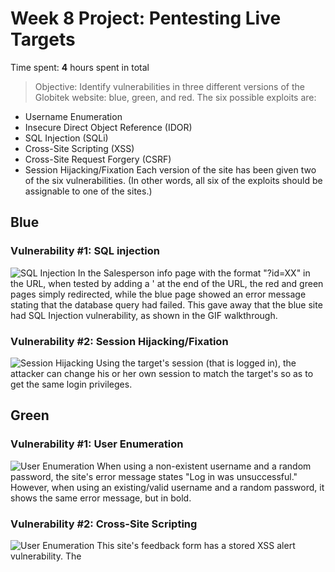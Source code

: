 # Week 8 Project: Pentesting Live Targets
Time spent: **4** hours spent in total
> Objective: Identify vulnerabilities in three different versions of the Globitek website: blue, green, and red.
The six possible exploits are:
* Username Enumeration
* Insecure Direct Object Reference (IDOR)
* SQL Injection (SQLi)
* Cross-Site Scripting (XSS)
* Cross-Site Request Forgery (CSRF)
* Session Hijacking/Fixation
Each version of the site has been given two of the six vulnerabilities. (In other words, all six of the exploits should be assignable to one of the sites.)

## Blue
### Vulnerability #1: SQL injection ###

<img src='https://i.imgur.com/BNC5f6O.gif' title='SQL Injection' width='' alt='SQL Injection' />
In the Salesperson info page with the format "?id=XX" in the URL, when tested by adding a ' at the end of the URL, the red and green pages simply redirected, while the blue page showed an error message stating that the database query had failed. This gave away that the blue site had SQL Injection vulnerability, as shown in the GIF walkthrough.

### Vulnerability #2: Session Hijacking/Fixation ###

<img src='https://i.imgur.com/W6XzJ2s.gif' title='Session Hijacking' width='' alt='Session Hijacking' />
Using the target's session (that is logged in), the attacker can change his or her own session to match the target's so as to get the same login privileges.

## Green
### Vulnerability #1: User Enumeration ###

<img src='https://i.imgur.com/opBVKdl.gif' title='User Enumeration' width='' alt='User Enumeration' />
When using a non-existent username and a random password, the site's error message states "Log in was unsuccessful." However, when using an existing/valid username and a random password, it shows the same error message, but in bold.

### Vulnerability #2: Cross-Site Scripting ###

<img src='https://i.imgur.com/ozgeOZn.gif' title='User Enumeration' width='' alt='User Enumeration' />
This site's feedback form has a stored XSS alert vulnerability. The <script> tag and code entered is executed when the admin checks the feedback.

## Red
### Vulnerability #1: Insecure Direct Object Reference ###

<img src='https://i.imgur.com/5lUMpUB.gif' title='Insecure Direct Object Reference' width='' alt='Insecure Direct Object Reference' />
The Salesperson database can be accessed by modifying the "?id=" tag in the URL; this can be used to access salespeople with ids 10 and 11, while the publicly displayed data ends at id 9.

### Vulnerability #2: Cross-Site Request Forgery ###

<img src='https://i.imgur.com/9nqgTSE.gif' title='Insecure Direct Object Reference' width='' alt='Insecure Direct Object Reference' />
The site accepts a post request from a different source that has a hidden form in it, and makes alterations to the user database.

## Assets
N/A

## Notes
N/A

## License
    Copyright [2017] [Shivani Pacharne]

    Licensed under the Apache License, Version 2.0 (the "License");
    you may not use this file except in compliance with the License.
    You may obtain a copy of the License at

        http://www.apache.org/licenses/LICENSE-2.0

    Unless required by applicable law or agreed to in writing, software
    distributed under the License is distributed on an "AS IS" BASIS,
    WITHOUT WARRANTIES OR CONDITIONS OF ANY KIND, either express or implied.
    See the License for the specific language governing permissions and
    limitations under the License.
